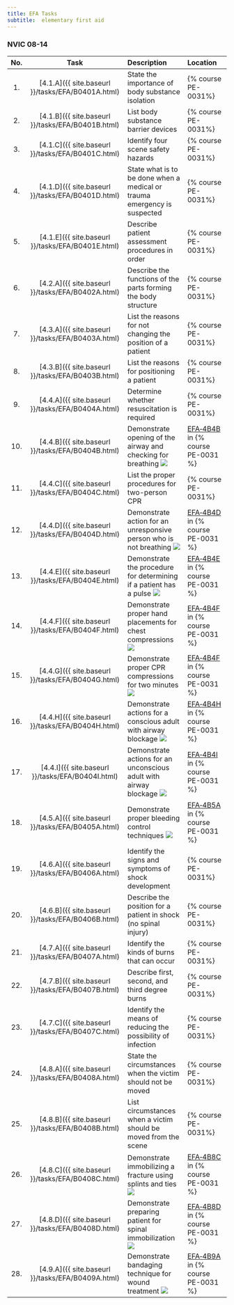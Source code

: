 ```yaml
---
title: EFA Tasks
subtitle:  elementary first aid
---
```




### NVIC 08-14

| No.   | Task | Description | Location |
|:-----:|:----:|:------------|:-------|
| 1. | [4.1.A]({{ site.baseurl }}/tasks/EFA/B0401A.html) | State the importance of body substance isolation | {% course PE-0031%}|
| 2. | [4.1.B]({{ site.baseurl }}/tasks/EFA/B0401B.html) | List body substance barrier devices | {% course PE-0031%}|
| 3. | [4.1.C]({{ site.baseurl }}/tasks/EFA/B0401C.html) | Identify four scene safety hazards | {% course PE-0031%}|
| 4. | [4.1.D]({{ site.baseurl }}/tasks/EFA/B0401D.html) | State what is to be done when a medical or trauma emergency is suspected | {% course PE-0031%}|
| 5. | [4.1.E]({{ site.baseurl }}/tasks/EFA/B0401E.html) | Describe patient assessment procedures in order | {% course PE-0031%}|
| 6. | [4.2.A]({{ site.baseurl }}/tasks/EFA/B0402A.html) | Describe the functions of the parts forming the body structure | {% course PE-0031%}|
| 7. | [4.3.A]({{ site.baseurl }}/tasks/EFA/B0403A.html) | List the reasons for not changing the position of a patient | {% course PE-0031%}|
| 8. | [4.3.B]({{ site.baseurl }}/tasks/EFA/B0403B.html) | List the reasons for positioning a patient | {% course PE-0031%}|
| 9. | [4.4.A]({{ site.baseurl }}/tasks/EFA/B0404A.html) | Determine whether resuscitation is required | {% course PE-0031%}|
| 10. | [4.4.B]({{ site.baseurl }}/tasks/EFA/B0404B.html) | Demonstrate opening of the airway and checking for breathing ![]({{site.baseurl}}/assets/images/new.jpg)  | [EFA‑4B4B]({{site.baseurl}}/assessments/Common/EFA-4B4B) in {% course PE-0031 %} |
| 11. | [4.4.C]({{ site.baseurl }}/tasks/EFA/B0404C.html) | List the proper procedures for two-person CPR | {% course PE-0031%}|
| 12. | [4.4.D]({{ site.baseurl }}/tasks/EFA/B0404D.html) | Demonstrate action for an unresponsive person who is not breathing ![]({{site.baseurl}}/assets/images/new.jpg)  | [EFA‑4B4D]({{site.baseurl}}/assessments/Common/EFA-4B4D) in {% course PE-0031 %} |
| 13. | [4.4.E]({{ site.baseurl }}/tasks/EFA/B0404E.html) | Demonstrate the procedure for determining if a patient has a pulse ![]({{site.baseurl}}/assets/images/new.jpg)  | [EFA‑4B4E]({{site.baseurl}}/assessments/Common/EFA-4B4E) in {% course PE-0031 %} |
| 14. | [4.4.F]({{ site.baseurl }}/tasks/EFA/B0404F.html) | Demonstrate proper hand placements for chest compressions ![]({{site.baseurl}}/assets/images/new.jpg)  | [EFA‑4B4F]({{site.baseurl}}/assessments/Common/EFA-4B4F) in {% course PE-0031 %} |
| 15. | [4.4.G]({{ site.baseurl }}/tasks/EFA/B0404G.html) | Demonstrate proper CPR compressions for two minutes ![]({{site.baseurl}}/assets/images/new.jpg)  | [EFA‑4B4F]({{site.baseurl}}/assessments/Common/EFA-4B4F) in {% course PE-0031 %} |
| 16. | [4.4.H]({{ site.baseurl }}/tasks/EFA/B0404H.html) | Demonstrate actions for a conscious adult with airway blockage ![]({{site.baseurl}}/assets/images/new.jpg)  | [EFA‑4B4H]({{site.baseurl}}/assessments/Common/EFA-4B4H) in {% course PE-0031 %} |
| 17. | [4.4.I]({{ site.baseurl }}/tasks/EFA/B0404I.html) | Demonstrate actions for an unconscious adult with airway blockage ![]({{site.baseurl}}/assets/images/new.jpg)  | [EFA‑4B4I]({{site.baseurl}}/assessments/Common/EFA-4B4I) in {% course PE-0031 %} |
| 18. | [4.5.A]({{ site.baseurl }}/tasks/EFA/B0405A.html) | Demonstrate proper bleeding control techniques ![]({{site.baseurl}}/assets/images/new.jpg)  | [EFA‑4B5A]({{site.baseurl}}/assessments/Common/EFA-4B5A) in {% course PE-0031 %} |
| 19. | [4.6.A]({{ site.baseurl }}/tasks/EFA/B0406A.html) | Identify the signs and symptoms of shock development | {% course PE-0031%}|
| 20. | [4.6.B]({{ site.baseurl }}/tasks/EFA/B0406B.html) | Describe the position for a patient in shock (no spinal injury) | {% course PE-0031%}|
| 21. | [4.7.A]({{ site.baseurl }}/tasks/EFA/B0407A.html) | Identify the kinds of burns that can occur | {% course PE-0031%}|
| 22. | [4.7.B]({{ site.baseurl }}/tasks/EFA/B0407B.html) | Describe first, second, and third degree burns | {% course PE-0031%}|
| 23. | [4.7.C]({{ site.baseurl }}/tasks/EFA/B0407C.html) | Identify the means of reducing the possibility of infection | {% course PE-0031%}|
| 24. | [4.8.A]({{ site.baseurl }}/tasks/EFA/B0408A.html) | State the circumstances when the victim should not be moved | {% course PE-0031%}|
| 25. | [4.8.B]({{ site.baseurl }}/tasks/EFA/B0408B.html) | List circumstances when a victim should be moved from the scene | {% course PE-0031%}|
| 26. | [4.8.C]({{ site.baseurl }}/tasks/EFA/B0408C.html) | Demonstrate immobilizing a fracture using splints and ties ![]({{site.baseurl}}/assets/images/new.jpg)  | [EFA‑4B8C]({{site.baseurl}}/assessments/Common/EFA-4B8C) in {% course PE-0031 %} |
| 27. | [4.8.D]({{ site.baseurl }}/tasks/EFA/B0408D.html) | Demonstrate preparing patient for spinal immobilization ![]({{site.baseurl}}/assets/images/new.jpg)  | [EFA‑4B8D]({{site.baseurl}}/assessments/Common/EFA-4B8D) in {% course PE-0031 %} |
| 28. | [4.9.A]({{ site.baseurl }}/tasks/EFA/B0409A.html) | Demonstrate bandaging technique for wound treatment ![]({{site.baseurl}}/assets/images/new.jpg)  | [EFA‑4B9A]({{site.baseurl}}/assessments/Common/EFA-4B9A) in {% course PE-0031 %} |
